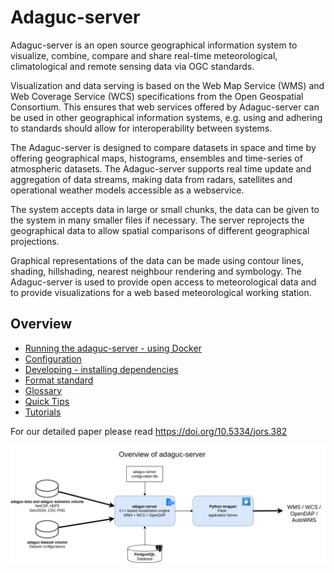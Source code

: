 # Adaguc-server



Adaguc-server is an open source geographical information system to visualize, combine, compare and share real-time meteorological, climatological and remote sensing data via OGC standards.

Visualization and data serving is based on the Web Map Service (WMS) and Web Coverage Service (WCS) specifications from the Open Geospatial Consortium. This ensures that web services offered by Adaguc-server can be used in other geographical information systems, e.g. using and adhering to standards should allow for interoperability between systems. 

The Adaguc-server is designed to compare datasets in space and time by offering geographical maps, histograms, ensembles and time-series of atmospheric datasets. The Adaguc-server supports real time update and aggregation of data streams, making data from radars, satellites and operational weather models accessible as a webservice. 

The system accepts data in large or small chunks, the data can be given to the system in many smaller files if necessary. The server reprojects the geographical data to allow spatial comparisons of different geographical projections. 

Graphical representations of the data can be made using contour lines, shading, hillshading, nearest neighbour rendering and symbology. The Adaguc-server is used to provide open access to meteorological data and to provide visualizations for a web based meteorological working station.


## Overview

* [Running the adaguc-server - using Docker](./doc/Running.md)
* [Configuration](./doc/configuration/Configuration.md)
* [Developing - installing dependencies](./doc/Developing.md)
* [Format standard](./doc/format_standard/README.md)
* [Glossary](./doc/GLOSSARY.md)
* [Quick Tips](./doc/overview/QuickTips.md)
* [Tutorials](./doc/tutorials/Readme.md)


For our detailed paper please read https://doi.org/10.5334/jors.382

![adaguc-server overview](./doc/overview/adaguc-server-development-environment.png)